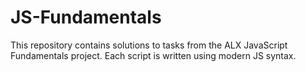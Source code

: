 # JS-Fundamentals
This repository contains solutions to tasks from the ALX JavaScript Fundamentals project. Each script is written using modern JS syntax.